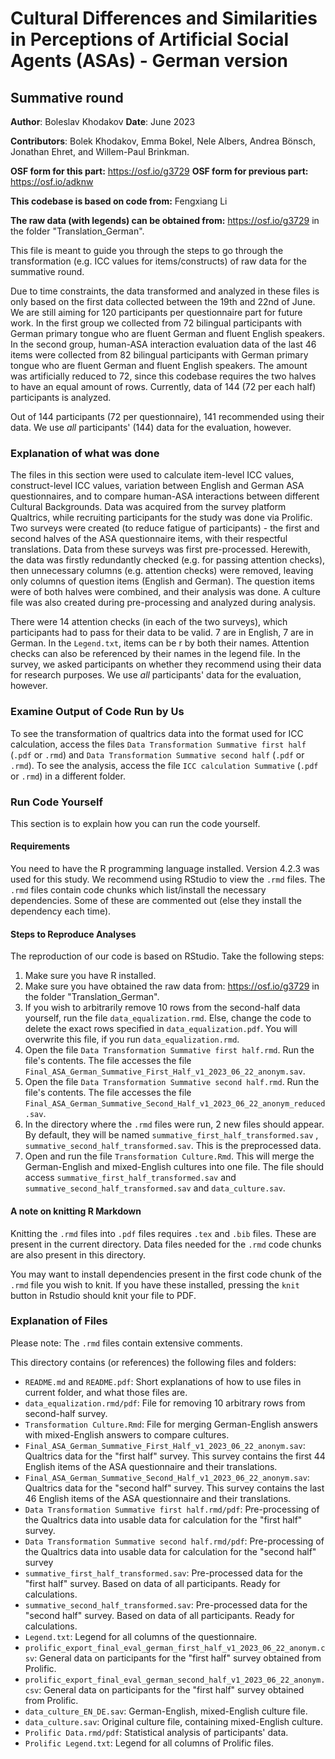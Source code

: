 # Cultural Differences and Similarities in Perceptions of Artificial Social Agents (ASAs) - German version

## Summative round

**Author**: Boleslav Khodakov
**Date**: June 2023

**Contributors**: Bolek Khodakov, Emma Bokel, Nele Albers, Andrea Bönsch, Jonathan Ehret, and Willem-Paul Brinkman.

**OSF form for this part:** https://osf.io/g3729
**OSF form for previous part:** https://osf.io/adknw

**This codebase is based on code from:** Fengxiang Li

**The raw data (with legends) can be obtained from:** https://osf.io/g3729 in the folder "Translation_German".

This file is meant to guide you through the steps to go through the transformation (e.g. ICC values for items/constructs) of raw data for the summative round.

Due to time constraints, the data transformed and analyzed in these files is only based on the first data collected between the 19th and 22nd of June. We are still aiming for 120 participants per questionnaire part for future work. In the first group  we collected from 72 bilingual participants with German primary tongue who are fluent German and fluent English speakers. In the second group, human-ASA interaction evaluation data of the last 46 items were collected from 82 bilingual participants with German primary tongue who are fluent German and fluent English speakers. The amount was artificially reduced to 72, since this codebase requires the two halves to have an equal amount of rows. Currently, data of 144 (72 per each half) participants is analyzed.

Out of 144 participants (72 per questionnaire), 141 recommended using their data. We use _all_ participants' (144) data for the evaluation, however.

### Explanation of what was done

The files in this section were used to calculate item-level ICC values, construct-level ICC values, variation between English and German ASA questionnaires, and to compare human-ASA interactions between different Cultural Backgrounds. Data was acquired from the survey platform Qualtrics, while recruiting participants for the study was done via Prolific. 
Two surveys were created (to reduce fatigue of participants) - the first and second halves of the ASA questionnaire items, with their respectful translations. Data from these surveys was first pre-processed. Herewith, the data was firstly redundantly checked (e.g. for passing attention checks), then unnecessary columns (e.g. attention checks) were removed, leaving only columns of question items (English and German).
The question items were of both halves were combined, and their analysis was done. A culture file was also created during pre-processing and analyzed during analysis.

There were 14 attention checks (in each of the two surveys), which participants had to pass for their data to be valid. 7 are in English, 7 are in German.
In the `Legend.txt`, items can be r by both their names. Attention checks can also be referenced by their names in the legend file.
In the survey, we asked participants on whether they recommend using their data for research purposes. We use _all_ participants' data for the evaluation, however.

### Examine Output of Code Run by Us

To see the transformation of qualtrics data into the format used for ICC calculation, access the files `Data Transformation Summative first half` (`.pdf` or `.rmd`) and `Data Transformation Summative second half` (`.pdf` or `.rmd`).
To see the analysis, access the file `ICC calculation Summative` (`.pdf` or `.rmd`) in a different folder.

### Run Code Yourself

This section is to explain how you can run the code yourself.

#### Requirements

You need to have the R programming language installed. Version 4.2.3 was used for this study. We recommend using RStudio to view the `.rmd` files. The `.rmd` files contain code chunks which list/install the necessary dependencies. Some of these are commented out (else they install the dependency each time).

#### Steps to Reproduce Analyses

The reproduction of our code is based on RStudio. Take the following steps:

1. Make sure you have R installed. 
2. Make sure you have obtained the raw data from: https://osf.io/g3729 in the folder "Translation_German".
3. If you wish to arbitrarily remove 10 rows from the second-half data yourself, run the file `data_equalization.rmd`. Else, change the code to delete the exact rows specified in `data_equalization.pdf`. You will overwrite this file, if you run `data_equalization.rmd`.
4. Open the file `Data Transformation Summative first half.rmd`. Run the file's contents. The file accesses the file `Final_ASA_German_Summative_First_Half_v1_2023_06_22_anonym.sav`.
5. Open the file `Data Transformation Summative second half.rmd`. Run the file's contents. The file accesses the file `Final_ASA_German_Summative_Second_Half_v1_2023_06_22_anonym_reduced.sav`.
6. In the directory where the `.rmd` files were run, 2 new files should appear. By default, they will be named `summative_first_half_transformed.sav` , `summative_second_half_transformed.sav`. This is the preprocessed data.
7. Open and run the file `Transformation Culture.Rmd`. This will merge the German-English and mixed-English cultures into one file. The file should access `summative_first_half_transformed.sav` and `summative_second_half_transformed.sav` and `data_culture.sav`.

#### A note on knitting R Markdown

Knitting the `.rmd` files into `.pdf` files requires `.tex` and `.bib` files. These are present in the current directory.  Data files needed for the `.rmd` code chunks are also present in this directory.

You may want to install dependencies present in the first code chunk of the `.rmd` file you wish to knit. If you have these installed, pressing the `knit` button in Rstudio should knit your file to PDF.

### Explanation of Files

Please note: The `.rmd` files contain extensive comments.

This directory contains (or references) the following files and folders:

- `README.md` and `README.pdf`: Short explanations of how to use files in current folder, and what those files are.
- `data_equalization.rmd/pdf`: File for removing 10 arbitrary rows from second-half survey.
- `Transformation Culture.Rmd`: File for merging German-English answers with mixed-English answers to compare cultures.
- `Final_ASA_German_Summative_First_Half_v1_2023_06_22_anonym.sav`: Qualtrics data for the "first half" survey. This survey contains the first 44 English items of the ASA questionnaire and their translations.
- `Final_ASA_German_Summative_Second_Half_v1_2023_06_22_anonym.sav`: Qualtrics data for the "second half" survey. This survey contains the last 46 English items of the ASA questionnaire and their translations.
- `Data Transformation Summative first half.rmd/pdf`: Pre-processing of the Qualtrics data into usable data for calculation for the "first half" survey.
- `Data Transformation Summative second half.rmd/pdf`: Pre-processing of the Qualtrics data into usable data for calculation for the "second half" survey
- `summative_first_half_transformed.sav`: Pre-processed data for the "first half" survey. Based on data of all participants. Ready for calculations.
- `summative_second_half_transformed.sav`: Pre-processed data for the "second half" survey. Based on data of all participants. Ready for calculations.
- `Legend.txt`: Legend for all columns of the questionnaire.
- `prolific_export_final_eval_german_first_half_v1_2023_06_22_anonym.csv`: General data on participants for the "first half" survey obtained from Prolific.
- `prolific_export_final_eval_german_second_half_v1_2023_06_22_anonym.csv`: General data on participants for the "first half" survey obtained from Prolific.
- `data_culture_EN_DE.sav`: German-English, mixed-English culture file.
- `data_culture.sav`: Original culture file, containing mixed-English culture.
- `Prolific Data.rmd/pdf`: Statistical analysis of participants' data.
- `Prolific Legend.txt`: Legend for all columns of Prolific files.